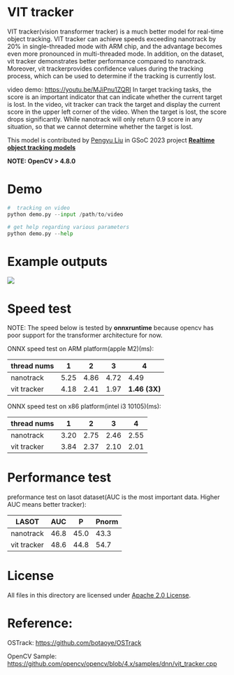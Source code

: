 # VIT tracker

VIT tracker(vision transformer tracker) is a much better model for  real-time object tracking. VIT tracker can achieve speeds exceeding  nanotrack by 20% in single-threaded mode with ARM chip, and the  advantage becomes even more pronounced in multi-threaded mode. In  addition, on the dataset, vit tracker demonstrates better performance  compared to nanotrack. Moreover, vit trackerprovides confidence values  during the tracking process, which can be used to determine if the  tracking is currently lost.

video demo: https://youtu.be/MJiPnu1ZQRI
 In target tracking tasks, the score is an important indicator that can  indicate whether the current target is lost. In the video, vit tracker  can track the target and display the current score in the upper left  corner of the video. When the target is lost, the score drops  significantly. While nanotrack will only return 0.9 score in any  situation, so that we cannot determine whether the target is lost.

This model is contributed by [Pengyu Liu](https://github.com/lpylpy0514) in GSoC 2023 project [**Realtime object tracking models**](https://github.com/opencv/opencv/wiki/GSoC_2023#idea-realtime-object-tracking-models)

**NOTE: OpenCV > 4.8.0**

# Demo

```python
#  tracking on video
python demo.py --input /path/to/video

# get help regarding various parameters
python demo.py --help
```

# Example outputs

![](README.assets/vittrack_demo.gif)


# Speed test

NOTE: The speed below is tested by **onnxruntime** because opencv has poor support for the transformer architecture for now.

ONNX speed test on ARM platform(apple M2)(ms):

| thread nums | 1    | 2    | 3    | 4             |
| ----------- | ---- | ---- | ---- | ------------- |
| nanotrack   | 5.25 | 4.86 | 4.72 | 4.49          |
| vit tracker | 4.18 | 2.41 | 1.97 | **1.46 (3X)** |

ONNX speed test on x86 platform(intel i3 10105)(ms):

| thread nums | 1    | 2    | 3    | 4    |
| ----------- | ---- | ---- | ---- | ---- |
| nanotrack   | 3.20 | 2.75 | 2.46 | 2.55 |
| vit tracker | 3.84 | 2.37 | 2.10 | 2.01 |

# Performance test

preformance test on lasot dataset(AUC is the most important data. Higher AUC means better tracker):

| LASOT       | AUC  | P    | Pnorm |
| ----------- | ---- | ---- | ----- |
| nanotrack   | 46.8 | 45.0 | 43.3  |
| vit tracker | 48.6 | 44.8 | 54.7  |

# License

All files in this directory are licensed under [Apache 2.0 License](./LICENSE).

# Reference:

OSTrack: https://github.com/botaoye/OSTrack

OpenCV Sample: https://github.com/opencv/opencv/blob/4.x/samples/dnn/vit_tracker.cpp